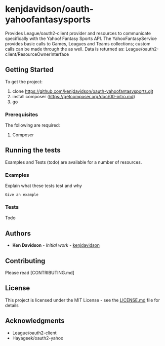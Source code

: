 # kenjdavidson/oauth-yahoofantasysports

Provides League/oauth2-client provider and resources to communicate specifically with the Yahoo! Fantasy Sports API.  The YahooFantasyService provides basic calls to Games, Leagues and Teams collections; custom calls can be made through the as well.  Data is returned as: League/oauth2-client/ResourceOwnerInterface 

## Getting Started

To get the project:

1) clone https://github.com/kenjdavidson/oauth-yahoofantasysports.git
2) install composer (https://getcomposer.org/doc/00-intro.md)
3) go

### Prerequisites

The following are required:

1) Composer

## Running the tests

Examples and Tests (todo) are available for a number of resources.

### Examples

Explain what these tests test and why

```
Give an example
```

### Tests

Todo

## Authors

* **Ken Davidson** - *Initial work* - [kenjdavidson](https://github.com/kenjdavidson)

## Contributing

Please read [CONTRIBUTING.md]

## License

This project is licensed under the MIT License - see the [LICENSE.md](LICENSE.md) file for details

## Acknowledgments

* League/oauth2-client
* Hayageek/oauth2-yahoo
